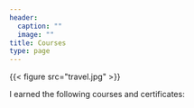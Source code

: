 ```yaml
---
header:
  caption: ""
  image: ""
title: Courses
type: page
---
```


{{< figure src="travel.jpg" >}}

I earned the following courses and certificates:
